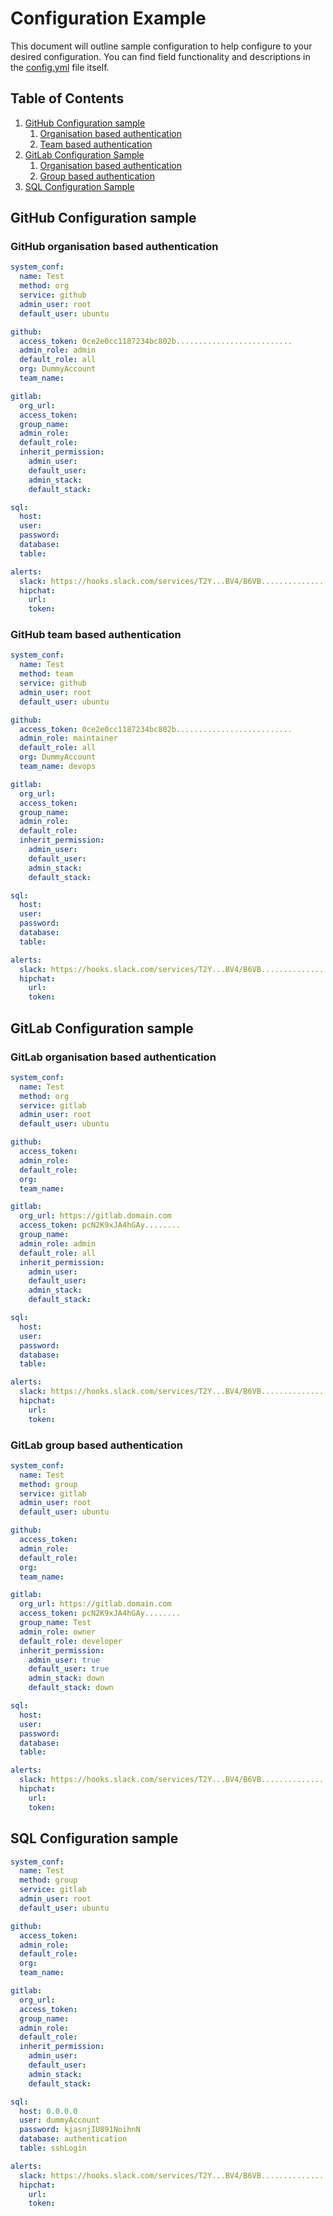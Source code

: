 # Configuration Example

This document will outline sample configuration to help configure to your desired configuration. You can find field 
functionality and descriptions in the [config.yml](../config.yml) file itself.

## Table of Contents
1. [GitHub Configuration sample](#github-configuration-sample)
   1. [Organisation based authentication](#github-organisation-based-authentication)
   2. [Team based authentication](#github-team-based-authentication)
2. [GitLab Configuration Sample](#gitlab-configuration-sample)
   1. [Organisation based authentication](#gitlab-organisation-based-authentication)
   2. [Group based authentication](#gitlab-group-based-authentication)
2. [SQL Configuration Sample](#sql-configuration-sample)


## GitHub Configuration sample

### GitHub organisation based authentication
```yaml
system_conf:
  name: Test
  method: org
  service: github
  admin_user: root
  default_user: ubuntu

github:
  access_token: 0ce2e0cc1187234bc802b..........................
  admin_role: admin
  default_role: all
  org: DummyAccount
  team_name:

gitlab:
  org_url:
  access_token:
  group_name:
  admin_role:
  default_role:
  inherit_permission:
    admin_user:
    default_user:
    admin_stack:
    default_stack:

sql:
  host:
  user:
  password:
  database:
  table:

alerts:
  slack: https://hooks.slack.com/services/T2Y...BV4/B6VB......................
  hipchat:
    url:
    token:
```

### GitHub team based authentication
```yaml
system_conf:
  name: Test
  method: team
  service: github
  admin_user: root
  default_user: ubuntu

github:
  access_token: 0ce2e0cc1187234bc802b..........................
  admin_role: maintainer
  default_role: all
  org: DummyAccount
  team_name: devops

gitlab:
  org_url:
  access_token:
  group_name:
  admin_role:
  default_role:
  inherit_permission:
    admin_user:
    default_user:
    admin_stack:
    default_stack:

sql:
  host:
  user:
  password:
  database:
  table:

alerts:
  slack: https://hooks.slack.com/services/T2Y...BV4/B6VB......................
  hipchat:
    url:
    token:
```

## GitLab Configuration sample

### GitLab organisation based authentication
```yaml
system_conf:
  name: Test
  method: org
  service: gitlab
  admin_user: root
  default_user: ubuntu

github:
  access_token:
  admin_role:
  default_role:
  org:
  team_name:

gitlab:
  org_url: https://gitlab.domain.com
  access_token: pcN2K9xJA4hGAy........
  group_name:
  admin_role: admin
  default_role: all
  inherit_permission:
    admin_user:
    default_user:
    admin_stack:
    default_stack:

sql:
  host:
  user:
  password:
  database:
  table:

alerts:
  slack: https://hooks.slack.com/services/T2Y...BV4/B6VB......................
  hipchat:
    url:
    token:
```

### GitLab group based authentication
```yaml
system_conf:
  name: Test
  method: group
  service: gitlab
  admin_user: root
  default_user: ubuntu

github:
  access_token:
  admin_role:
  default_role:
  org:
  team_name:

gitlab:
  org_url: https://gitlab.domain.com
  access_token: pcN2K9xJA4hGAy........
  group_name: Test
  admin_role: owner
  default_role: developer
  inherit_permission:
    admin_user: true
    default_user: true
    admin_stack: down
    default_stack: down

sql:
  host:
  user:
  password:
  database:
  table:

alerts:
  slack: https://hooks.slack.com/services/T2Y...BV4/B6VB......................
  hipchat:
    url:
    token:
```

## SQL Configuration sample


```yaml
system_conf:
  name: Test
  method: group
  service: gitlab
  admin_user: root
  default_user: ubuntu

github:
  access_token:
  admin_role:
  default_role:
  org:
  team_name:

gitlab:
  org_url:
  access_token:
  group_name:
  admin_role:
  default_role:
  inherit_permission:
    admin_user:
    default_user:
    admin_stack:
    default_stack:

sql:
  host: 0.0.0.0
  user: dummyAccount
  password: kjasnjIU891NoihnN
  database: authentication
  table: sshLogin

alerts:
  slack: https://hooks.slack.com/services/T2Y...BV4/B6VB......................
  hipchat:
    url:
    token:
```